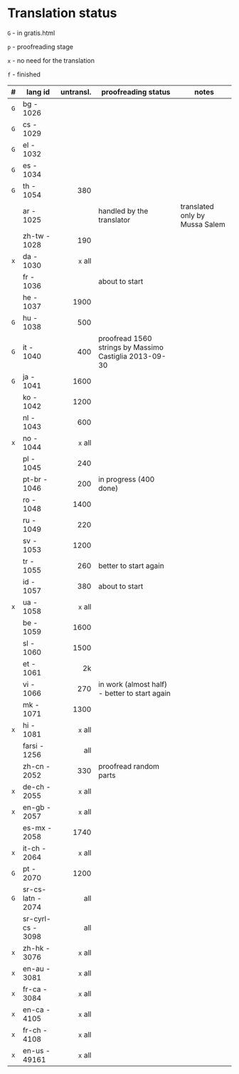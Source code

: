 ﻿

Translation status
==================

`G` - in gratis.html

`p` - proofreading stage

`x` - no need for the translation

`f` - finished

|  #  |      lang id      | untransl. |                  proofreading status                   |             notes              |
| :-: | ----------------- | --------: | ------------------------------------------------------ | ------------------------------ |
| `G` | bg - 1026         |           |                                                        |                                |
| `G` | cs - 1029         |           |                                                        |                                |
| `G` | el - 1032         |           |                                                        |                                |
| `G` | es - 1034         |           |                                                        |                                |
| `G` | th - 1054         |       380 |                                                        |                                |
|     | ar - 1025         |           | handled by the translator                              | translated only by Mussa Salem |
|     | zh-tw - 1028      |       190 |                                                        |                                |
| `x` | da - 1030         |   `x` all |                                                        |                                |
|     | fr - 1036         |           | about to start                                         |                                |
|     | he - 1037         |      1900 |                                                        |                                |
| `G` | hu - 1038         |       500 |                                                        |                                |
| `G` | it - 1040         |       400 | proofread 1560 strings by Massimo Castiglia 2013-09-30 |                                |
| `G` | ja - 1041         |      1600 |                                                        |                                |
|     | ko - 1042         |      1200 |                                                        |                                |
|     | nl - 1043         |       600 |                                                        |                                |
| `x` | no - 1044         |   `x` all |                                                        |                                |
|     | pl - 1045         |       240 |                                                        |                                |
|     | pt-br - 1046      |       200 | in progress (400 done)                                 |                                |
|     | ro - 1048         |      1400 |                                                        |                                |
|     | ru - 1049         |       220 |                                                        |                                |
|     | sv - 1053         |      1200 |                                                        |                                |
|     | tr - 1055         |       260 | better to start again                                  |                                |
|     | id - 1057         |       380 | about to start                                         |                                |
| `x` | ua - 1058         |   `x` all |                                                        |                                |
|     | be - 1059         |      1600 |                                                        |                                |
|     | sl - 1060         |      1500 |                                                        |                                |
|     | et - 1061         |        2k |                                                        |                                |
|     | vi - 1066         |       270 | in work (almost half) - better to start again          |                                |
|     | mk - 1071         |      1300 |                                                        |                                |
| `x` | hi - 1081         |   `x` all |                                                        |                                |
|     | farsi - 1256      |       all |                                                        |                                |
|     | zh-cn - 2052      |       330 | proofread random parts                                 |                                |
| `x` | de-ch - 2055      |   `x` all |                                                        |                                |
| `x` | en-gb - 2057      |   `x` all |                                                        |                                |
|     | es-mx - 2058      |      1740 |                                                        |                                |
| `x` | it-ch - 2064      |   `x` all |                                                        |                                |
| `G` | pt - 2070         |      1200 |                                                        |                                |
| `G` | sr-cs-latn - 2074 |       all |                                                        |                                |
|     | sr-cyrl-cs - 3098 |       all |                                                        |                                |
| `x` | zh-hk - 3076      |   `x` all |                                                        |                                |
| `x` | en-au - 3081      |   `x` all |                                                        |                                |
| `x` | fr-ca - 3084      |   `x` all |                                                        |                                |
| `x` | en-ca - 4105      |   `x` all |                                                        |                                |
| `x` | fr-ch - 4108      |   `x` all |                                                        |                                |
| `x` | en-us - 49161     |   `x` all |                                                        |                                |
